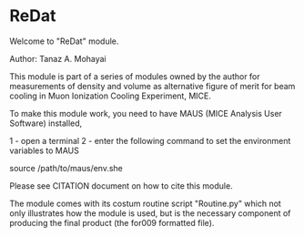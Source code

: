 # ReDat
Welcome to "ReDat" module.

Author: Tanaz A. Mohayai

This module is part of a series of modules owned by the author for measurements of density and volume as alternative figure of merit 
for beam cooling in Muon Ionization Cooling Experiment, MICE. 

To make this module work, you need to have MAUS (MICE Analysis User Software) installed,

1 - open a terminal 
2 - enter the following command to set the environment variables to MAUS

source /path/to/maus/env.she 

Please see CITATION document on how to cite this module.

The module comes with its costum routine script "Routine.py" which not only illustrates how the module is used, but is the necessary component of producing the final product (the for009 formatted file).
